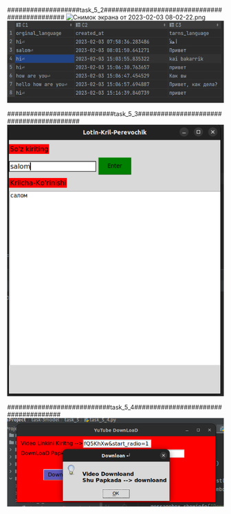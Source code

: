 ###################task_5_2##############################################
![Снимок экрана от 2023-02-03 08-02-22.png](..%2F..%2F..%2F..%2F%D0%98%D0%B7%D0%BE%D0%B1%D1%80%D0%B0%D0%B6%D0%B5%D0%BD%D0%B8%D1%8F%2F%D0%A1%D0%BD%D0%B8%D0%BC%D0%BA%D0%B8%20%D1%8D%D0%BA%D1%80%D0%B0%D0%BD%D0%B0%2F%D0%A1%D0%BD%D0%B8%D0%BC%D0%BE%D0%BA%20%D1%8D%D0%BA%D1%80%D0%B0%D0%BD%D0%B0%20%D0%BE%D1%82%202023-02-03%2008-02-22.png)
![img_2.png](img_2.png)















############################task_5_3#########################################
![img.png](img.png)














###########################task_5_4#####################################
![img_1.png](img_1.png)







